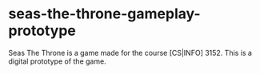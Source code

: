 # seas-the-throne-gameplay-prototype
Seas The Throne is a game made for the course [CS|INFO] 3152. This is a digital prototype of the game.
